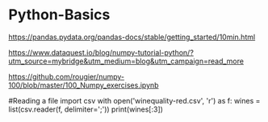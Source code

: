 # Python-Basics

https://pandas.pydata.org/pandas-docs/stable/getting_started/10min.html

https://www.dataquest.io/blog/numpy-tutorial-python/?utm_source=mybridge&utm_medium=blog&utm_campaign=read_more

https://github.com/rougier/numpy-100/blob/master/100_Numpy_exercises.ipynb

#Reading a file 
import csv
with open('winequality-red.csv', 'r') as f:
wines = list(csv.reader(f, delimiter=';'))
print(wines[:3])
